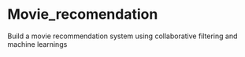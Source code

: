 # Movie_recomendation
Build a movie recommendation system using collaborative filtering and machine learnings
